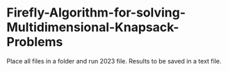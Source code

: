 # Firefly-Algorithm-for-solving-Multidimensional-Knapsack-Problems
Place all files in a folder and run 2023 file.
Results to be saved in a text file.
